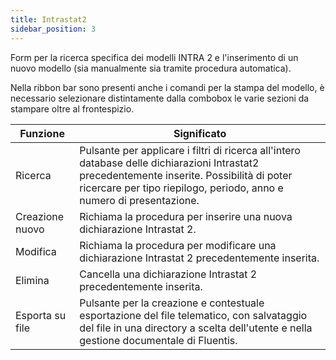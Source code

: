 ```yaml
---
title: Intrastat2
sidebar_position: 3
---
```


Form per la ricerca specifica dei modelli INTRA 2 e l'inserimento di un nuovo modello (sia manualmente sia tramite procedura automatica).

Nella ribbon bar sono presenti anche i comandi per la stampa del modello, è necessario selezionare distintamente dalla combobox le varie sezioni da stampare oltre al frontespizio.



| Funzione | Significato |
| --- | --- |
| Ricerca | Pulsante per applicare i filtri di ricerca all'intero database delle dichiarazioni Intrastat2 precedentemente inserite. Possibilità di poter ricercare per tipo riepilogo, periodo, anno e numero di presentazione. |
| Creazione nuovo | Richiama la procedura per inserire una nuova dichiarazione Intrastat 2. |
| Modifica | Richiama la procedura per modificare una dichiarazione Intrastat 2 precedentemente inserita. |
| Elimina | Cancella una dichiarazione Intrastat 2 precedentemente inserita. |
| Esporta su file | Pulsante per la creazione e contestuale esportazione del file telematico, con  salvataggio del file in una  directory a scelta dell'utente e nella gestione documentale di Fluentis. |






